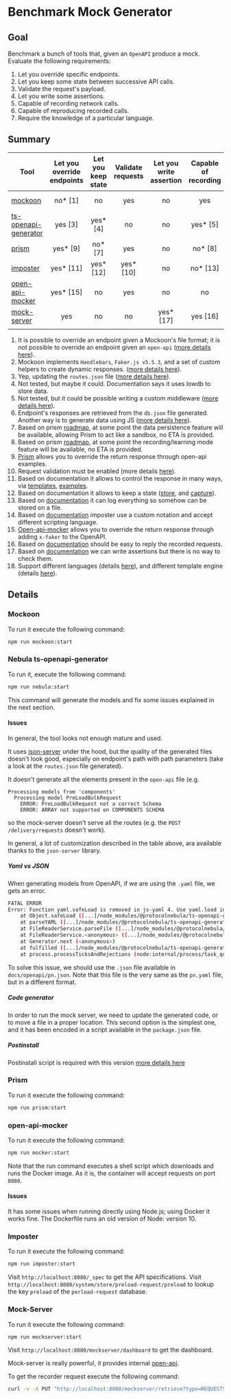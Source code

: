 # Benchmark Mock Generator

## Goal

Benchmark a bunch of tools that, given an `OpenAPI` produce a mock. Evaluate the following requirements:

1. Let you override specific endpoints.
2. Let you keep some state between successive API calls.
3. Validate the request's payload.
4. Let you write some assertions.
5. Capable of recording network calls.
6. Capable of reproducing recorded calls.
7. Require the knowledge of a particular language.

## Summary

| Tool                                                                           | Let you override endpoints | Let you keep state | Validate requests | Let you write assertion | Capable of recording | Capable of reproducing | Require the language |
|--------------------------------------------------------------------------------|:--------------------------:|:------------------:|:-----------------:|:-----------------------:|:--------------------:|:----------------------:|:--------------------:|
| [mockoon](https://mockoon.com/cli/)                                            | no* [1]                    | no                 | yes               | no                      | yes                  | no                     | custom* [2]          |
| [ts-openapi-generator](https://github.com/ProtocolNebula/ts-openapi-generator) | yes [3]                    | yes* [4]           | no                | no                      | yes* [5]             | no                     | custom* [6]          |
| [prism](https://stoplight.io/open-source/prism)                                | yes* [9]                   | no* [7]            | yes               | no                      | no* [8]              | no                     | no                   |
| [imposter](https://www.imposter.sh/)                                           | yes* [11]                  | yes* [12]          | yes* [10]         | no                      | no* [13]             | no                     | custom* [14]         |
| [open-api-mocker](https://github.com/jormaechea/open-api-mocker)               | yes* [15]                  | no                 | yes               | no                      | no                   | no                     | custom* [15]         |
| [mock-server](https://www.mock-server.com/)                                    | yes                        | no                 | no                | yes* [17]               | yes [16]             | no* [16]               | custom* [18]             |
|                                                                                |                            |                    |                   |                         |                      |                        |                      |

1. It is possible to override an endpoint given a Mockoon's file format; it is not possible to override an endpoint given an `open-api` ([more details here](https://mockoon.com/docs/latest/openapi/openapi-specification-compatibility/)).
2. Mockoon implements `Handlebars`, `Faker.js v5.5.3`, and a set of custom helpers to create dynamic responses. ([more details here](https://mockoon.com/docs/latest/templating/overview/)).
3. Yep, updating the `routes.json` file ([more details here](https://www.npmjs.com/package/json-server#add-custom-routes)).
4. Not tested, but maybe it could. Documentation says it uses lowdb to store data.
5. Not tested, but it could be possible writing a custom middleware ([more details here](https://www.npmjs.com/package/json-server#add-middlewares)).
6. Endpoint's responses are retrieved from the `db.json` file generated. Another way is to generate data using JS ([more details here](https://www.npmjs.com/package/json-server#generate-random-data)).
7. Based on prism [roadmap](https://github.com/stoplightio/prism#-roadmap), at some point the data persistence feature will be available, allowing Prism to act like a sandbox, no ETA is provided.
8. Based on prism [roadmap](https://github.com/stoplightio/prism#-roadmap), at some point the recording/learning mode feature will be available, no ETA is provided.
9. [Prism](https://docs.stoplight.io/docs/prism/83dbbd75532cf-http-mocking#response-examples) allows you to override the return response through open-api examples.
10. Request validation must be enabled (more details [here](https://docs.imposter.sh/openapi_plugin/#validating-requests-against-the-specification)).
11. Based on documentation it allows to control the response in many ways, via [templates](https://docs.imposter.sh/templates/), [examples](https://docs.imposter.sh/openapi_plugin/#overriding-examples).
12. Based on documentation it allows to keep a state ([store](https://docs.imposter.sh/stores/), and [capture](https://docs.imposter.sh/data_capture/)).
13. Based on [documentation](https://docs.imposter.sh/metrics_logs_telemetry/#logs) it can log everything so somehow can be stored on a file.
14. Based on [documentation](https://docs.imposter.sh/scripting/) imposter use a custom notation and accept different scripting language.
15. [Open-api-mocker](https://github.com/jormaechea/open-api-mocker#customizing-generated-responses) allows you to override the return response through adding `x-faker` to the OpenAPI.
16. Based on [documentation](https://www.mock-server.com/proxy/record_and_replay.html) should be easy to reply the recorded requests.
17. Based on [documentation](https://www.mock-server.com/mock_server/verification.html) we can write assertions but there is no way to check them.
18. Support different languages (details [here](https://www.mock-server.com/mock_server/getting_started.html)), and different template engine (details [here](https://www.mock-server.com/mock_server/response_templates.html)).

## Details

### Mockoon

To run it execute the following command:

``` sh
npm run mockoon:start
```

### Nebula ts-openapi-generator

To run it, execute the following command:

``` sh
npm run nebula:start
```
This command will generate the models and fix some issues explained in the next section.

#### Issues

In general, the tool looks not enough mature and used.

It uses [json-server](https://www.npmjs.com/package/json-server) under the hood, but the quality of the generated files
doesn't look good, especially on endpoint's path with path parameters (take a look at the `routes.json` file generated).

It doesn't generate all the elements present in the `open-api` file (e.g. 
```text
Processing models from 'components'
  Processing model PreLoadBulkRequest
    ERROR: PreLoadBulkRequest not a correct Schema
    ERROR: ARRAY not supported on COMPONENTS SCHEMA
```
so the mock-server doesn't serve all the routes (e.g. the `POST /delivery/requests` doesn't work).

In general, a lot of customization described in the table above, ara available thanks to the `json-server` library.

##### Yaml vs JSON
When generating models from OpenAPI, if we are using the `.yaml` file, we gets an error.
``` sh
FATAL ERROR
Error: Function yaml.safeLoad is removed in js-yaml 4. Use yaml.load instead, which is now safe by default.
    at Object.safeLoad ([...]/node_modules/@protocolnebula/ts-openapi-generator/node_modules/js-yaml/index.js:10:11)
    at parseYAML ([...]/node_modules/@protocolnebula/ts-openapi-generator/build/utils/files.util.js:123:17)
    at FileReaderService.parseFile ([...]/node_modules/@protocolnebula/ts-openapi-generator/build/services/parsers/file-reader.service.js:121:51)
    at FileReaderService.<anonymous> ([...]/node_modules/@protocolnebula/ts-openapi-generator/build/services/parsers/file-reader.service.js:36:41)
    at Generator.next (<anonymous>)
    at fulfilled ([...]/node_modules/@protocolnebula/ts-openapi-generator/build/services/parsers/file-reader.service.js:5:58)
    at process.processTicksAndRejections (node:internal/process/task_queues:95:5)
```
To solve this issue, we should use the `.json` file available in `docs/openapi/pn.json`. Note that this file is the very
same as the `pn.yaml` file, but in a different format.

##### Code generator
In order to run the mock server, we need to update the generated code, or to move a file in a proper location.
This second option is the simplest one, and it has been encoded in a script available in the `package.json` file.

##### Postinstall
Postinstall script is required with this version [more details here](https://github.com/ProtocolNebula/ts-openapi-generator#installation-electric_plug)

### Prism

To run it execute the following command:

``` sh
npm run prism:start
```

### open-api-mocker

To run it execute the following command:

``` sh
npm run mocker:start
```

Note that the run command executes a shell script which downloads and runs the Docker image.
As it is, the container will accept requests on port `8080`.

#### Issues
It has some issues when running directly using Node.js; using Docker it works fine.
The Dockerfile runs an old version of Node: version 10.

### Imposter

To run it execute the following command:

``` sh
npm run imposter:start
```

Visit `http://localhost:8080/_spec` to get the API specifications. Visit `http://localhost:8080/system/store/preload-request/preload` to lookup the key `preload` of the `perload-request` database.

### Mock-Server

To run it execute the following command:

``` sh
npm run mockserver:start
```

Visit `http://localhost:8080/mockserver/dashboard` to get the dashboard.

Mock-server is really powerful, it provides internal [open-api](https://app.swaggerhub.com/apis/jamesdbloom/mock-server-openapi/5.15.x#/expectation/put_mockserver_openapi).

To get the recorder request execute the following command:

``` sh
curl -v -X PUT "http://localhost:8080/mockserver/retrieve?type=REQUESTS"
```
